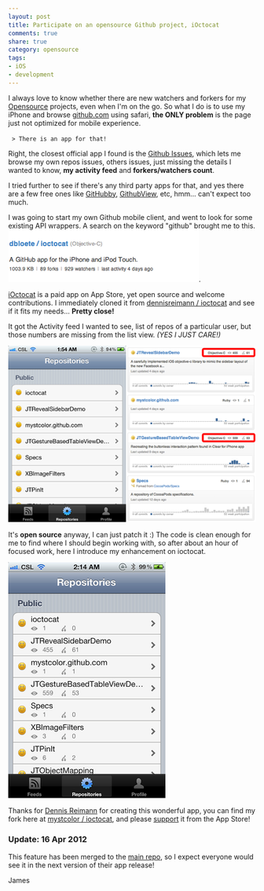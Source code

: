 ```yaml
---
layout: post
title: Participate on an opensource Github project, iOctocat
comments: true
share: true
category: opensource
tags:
- iOS
- development
---
```


I always love to know whether there are new watchers and forkers for my [Opensource][] projects, even when I'm on the go. So what I do is to use  my iPhone and browse [github.com][] using safari, __the ONLY problem__ is the page just not optimized for mobile experience.

` > There is an app for that!`

Right, the closest official app I found is the [Github Issues][], which lets me browse my own repos issues, others issues, just missing the details I wanted to know, __my activity feed__ and __forkers/watchers count__.

I tried further to see if there's any third party apps for that, and yes there are a few free ones like [GitHubby][], [GithubView][], etc, hmm... can't expect too much.

I was going to start my own Github mobile client, and went to look for some existing API wrappers. A search on the keyword "github" brought me to this. ![ioctocat](/images/2012-04-15-ioctocat-enhancement/github-screenshot.png). 

[iOctocat][1] is a paid app on App Store, yet open source and welcome contributions.  I immediately cloned it from [dennisreimann / ioctocat][] and see if it fits my needs... __Pretty close!__

It got the Activity feed I wanted to see, list of repos of a particular user, but those numbers are missing from the list view. _(YES I JUST CARE!)_

![numbers](/images/2012-04-15-ioctocat-enhancement/numbers.png)

It's __open source__ anyway, I can just patch it :) The code is clean enough for me to find where I should begin working with, so after about an hour of focused work, here I introduce my enhancement on ioctocat.

![enhanced](/images/2012-04-15-ioctocat-enhancement/ioctocat-enchanced.png)

Thanks for [Dennis Reimann] for creating this wonderful app, you can find my fork here at [mystcolor / ioctocat][], and please [support][1] it from the App Store!


### Update: 16 Apr 2012 ###
This feature has been merged to the [main repo][dennisreimann / ioctocat], so I expect everyone would see it in the next version of their app release!


James


[Opensource]:http://github.com/mystcolor
[github.com]:http://github.com
[Github Issues]:http://itunes.apple.com/hk/app/github-issues/id453833494?mt=8
[GitHubby]:http://itunes.apple.com/hk/app/githubby/id413672549?mt=8
[GithubView]:http://itunes.apple.com/hk/app/githubview/id441062536?mt=8
[1]:http://itunes.apple.com/hk/app/ioctocat/id310429782?mt=8
[dennisreimann / ioctocat]:http://dennisreimann.github.com/ioctocat/
[Dennis Reimann]:http://twitter.com/dennisreimann
[mystcolor / ioctocat]:https://github.com/mystcolor/ioctocat

